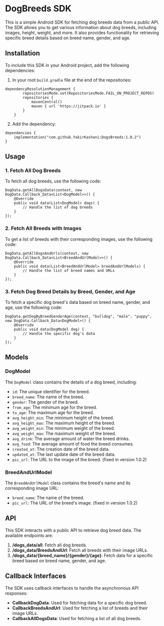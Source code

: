 # DogBreeds SDK

This is a simple Android SDK for fetching dog breeds data from a public API. The SDK allows you to get various information about dog breeds, including images, height, weight, and more. It also provides functionality for retrieving specific breed details based on breed name, gender, and age.

## Installation

To include this SDK in your Android project, add the following dependencies:

1. In your root `build.gradle` file at the end of the repositories:

```
dependencyResolutionManagement {
		repositoriesMode.set(RepositoriesMode.FAIL_ON_PROJECT_REPOS)
		repositories {
			mavenCentral()
			maven { url 'https://jitpack.io' }
		}
	}
```

2. Add the dependency:

```
dependencies {
    implementation("com.github.YakirKashani:DogsBreeds:1.0.2")
}
```

## Usage

### 1. Fetch All Dog Breeds

To fetch all dog breeds, use the following code:

```
DogData.getAllDogsData(context, new DogData.Callback_Data<List<DogModel>>() {
    @Override
    public void data(List<DogModel> dogs) {
        // Handle the list of dog breeds
    }
});
```

### 2. Fetch All Breeds with Images

To get a list of breeds with their corresponding images, use the following code:

```
DogData.getAllDogsAndUrls(context, new DogData.Callback_Data<List<BreedAndUrlModel>>() {
    @Override
    public void data(List<BreedAndUrlModel> breedAndUrlModels) {
        // Handle the list of breed names and URLs
    }
});
```

### 3. Fetch Dog Breed Details by Breed, Gender, and Age

To fetch a specific dog breed's data based on breed name, gender, and age, use the following code:

```
DogData.getDogByBreedGenderAge(context, "bulldog", "male", "puppy", new DogData.Callback_Data<DogModel>() {
    @Override
    public void data(DogModel dog) {
        // Handle the specific dog's data
    }
});
```

## Models

### DogModel

The `DogModel` class contains the details of a dog breed, including:

- `id`: The unique identifier for the breed.
- `breed_name`: The name of the breed.
- `gender`: The gender of the breed.
- `from_age`: The minimum age for the breed.
- `to_age`: The maximum age for the breed.
- `avg_height_min`: The minimum height of the breed.
- `avg_height_max`: The maximum height of the breed.
- `avg_weight_min`: The minimum weight of the breed.
- `avg_weight_max`: The maximum weight of the breed.
- `avg_drink`: The average amount of water the breed drinks.
- `avg_food`: The average amount of food the breed consumes.
- `created_at`: The creation date of the breed data.
- `updated_at`: The last update date of the breed data.
- `pic_url`: The URL to the image of the breed. (fixed in version 1.0.2)

### BreedAndUrlModel

The `BreedAndUrlModel` class contains the breed's name and its corresponding image URL:

- `breed_name`: The name of the breed.
- `pic_url`: The URL of the breed's image. (fixed in version 1.0.2)

## API

This SDK interacts with a public API to retrieve dog breed data. The available endpoints are:

1. **/dogs_data/all**: Fetch all dog breeds.
2. **/dogs_data/BreedsAndUrl**: Fetch all breeds with their image URLs.
3. **/dogs_data/{breed_name}/{gender}/{age}**: Fetch data for a specific breed based on breed name, gender, and age.

## Callback Interfaces

The SDK uses callback interfaces to handle the asynchronous API responses:

- **CallbackDogData**: Used for fetching data for a specific dog breed.
- **CallbackBreedsAndUrl**: Used for fetching a list of breeds and their image URLs.
- **CallbackAllDogsData**: Used for fetching a list of all dog breeds.
